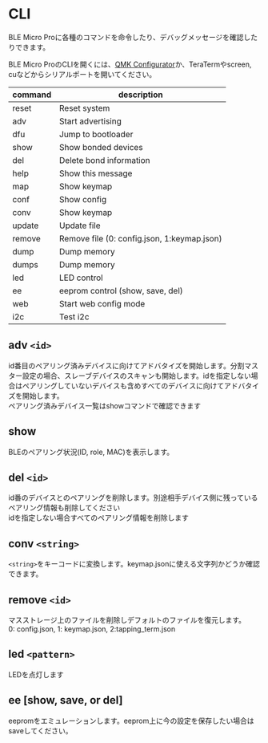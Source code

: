 # CLI

BLE Micro Proに各種のコマンドを命令したり、デバッグメッセージを確認したりできます。

BLE Micro ProのCLIを開くには、[QMK Configurator](https://sekigon-gonnoc.github.io/qmk_configurator)か、TeraTermやscreen, cuなどからシリアルポートを開いてください。

| command | description                                 |
| ------- | ------------------------------------------- |
| reset   | Reset system                                |
| adv     | Start advertising                           |
| dfu     | Jump to bootloader                          |
| show    | Show bonded devices                         |
| del     | Delete bond information                     |
| help    | Show this message                           |
| map     | Show keymap                                 |
| conf    | Show config                                 |
| conv    | Show keymap                                 |
| update  | Update file                                 |
| remove  | Remove file (0: config.json, 1:keymap.json) |
| dump    | Dump memory                                 |
| dumps   | Dump memory                                 |
| led     | LED control                                 |
| ee      | eeprom control (show, save, del)            |
| web     | Start web config mode                       |
| i2c     | Test i2c                                    |

## adv `<id>`

 id番目のペアリング済みデバイスに向けてアドバタイズを開始します。分割マスター設定の場合、スレーブデバイスのスキャンも開始します。idを指定しない場合はペアリングしていないデバイスも含めすべてのデバイスに向けてアドバタイズを開始します。  
 ペアリング済みデバイス一覧はshowコマンドで確認できます

## show

BLEのペアリング状況(ID, role, MAC)を表示します。

## del `<id>`

id番のデバイスとのペアリングを削除します。別途相手デバイス側に残っているペアリング情報も削除してください  
idを指定しない場合すべてのペアリング情報を削除します

## conv `<string>`

`<string>`をキーコードに変換します。keymap.jsonに使える文字列かどうか確認できます。

## remove `<id>`

マスストレージ上のファイルを削除しデフォルトのファイルを復元します。  
0: config.json, 1: keymap.json, 2:tapping_term.json

## led `<pattern>`

LEDを点灯します

## ee [show, save, or del]

eepromをエミュレーションします。eeprom上に今の設定を保存したい場合はsaveしてください。
